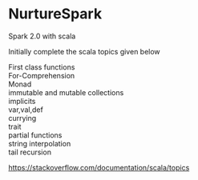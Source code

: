 # NurtureSpark
Spark 2.0 with scala

Initially complete the scala topics given below <br />

First class functions<br />
For-Comprehension<br />
Monad<br />
immutable and mutable collections<br />
implicits<br />
var,val,def<br />
currying<br />
trait<br />
partial functions<br />
string interpolation<br />
tail recursion<br />


https://stackoverflow.com/documentation/scala/topics<br />
